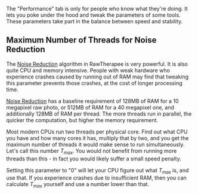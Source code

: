 The "Performance" tab is only for people who know what they're doing. It
lets you poke under the hood and tweak the parameters of some tools.
These parameters take part in the balance between speed and stability.

## Maximum Number of Threads for Noise Reduction

The [Noise Reduction](Noise_Reduction "wikilink") algorithm in
RawTherapee is very powerful. It is also quite CPU and memory intensive.
People with weak hardware who experience crashes caused by running out
of RAM may find that tweaking this parameter prevents those crashes, at
the cost of longer processing time.

[Noise Reduction](Noise_Reduction "wikilink") has a baseline requirement
of 128MB of RAM for a 10 megapixel raw photo, or 512MB of RAM for a 40
megapixel one, and additionally 128MB of RAM per thread. The more
threads run in parallel, the quicker the computation, but higher the
memory requirement.

Most modern CPUs run two threads per physical core. Find out what CPU
you have and how many cores it has, multiply that by two, and you get
the maximum number of threads it would make sense to run simultaneously.
Let's call this number *T<sub>max</sub>*. You would not benefit from
running more threads than this - in fact you would likely suffer a small
speed penalty.

Setting this parameter to "0" will let your CPU figure out what
*T<sub>max</sub>* is, and use that. If you experience crashes due to
insufficient RAM, then you can calculate *T<sub>max</sub>* yourself and
use a number lower than that.